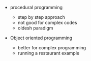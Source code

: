 - procedural programming 
	- step by step approach 
	- not good for complex codes
	- oldesh paradigm

- Object oriented programming
	- better for complex programming
	- running a restaurant example